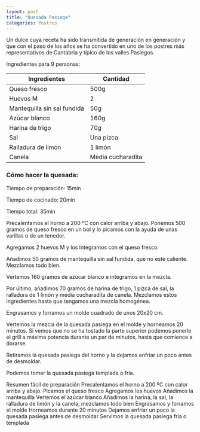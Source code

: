 ```yaml
---
layout: post
title: "Quesada Pasiega"
categories: Postres
---
```


Un dulce cuya receta ha sido transmitida de generación en generación y que con el paso de los años se ha convertido en uno de los postres más representativos de Cantabria y típico de los valles Pasiegos.

Ingredientes para 9 personas:

|Ingredientes          | Cantidad              |
|--------------------- | --------------------- |
|Queso fresco          |         500g          |
|Huevos M              |          2            |
|Mantequilla sin sal fundida|    50g           |
|Azúcar blanco         |         160g          |
|Harina de trigo       |          70g          |
|Sal                   |       Una pizca       |
|Ralladura de limón    |        1 limón        |
|Canela                |   Media cucharadita   |

### Cómo hacer la quesada:

Tiempo de preparación: 15min

Tiempo de cocinado: 20min

Tiempo total: 35min

Precalentamos el horno a 200 ºC con calor arriba y abajo. Ponemos 500 gramos de queso fresco en un bol y lo picamos con la ayuda de unas varillas o de un tenedor.

Agregamos 2 huevos M y los integramos con el queso fresco.

Añadimos 50 gramos de mantequilla sin sal fundida, que no esté caliente. Mezclamos todo bien.

Vertemos 160 gramos de azúcar blanco e integramos en la mezcla.

Por último, añadimos 70 gramos de harina de trigo, 1 pizca de sal, la ralladura de 1 limón y media cucharadita de canela. Mezclamos estos ingredientes hasta que tengamos una mezcla homogénea.

Engrasamos y forramos un molde cuadrado de unos 20x20 cm.

Vertemos la mezcla de la quesada pasiega en el molde y horneamos 20 minutos. Si vemos que no se ha tostado la parte superior podemos ponerle el grill a máxima potencia durante un par de minutos, hasta que comience a dorarse.

Retiramos la quesada pasiega del horno y la dejamos enfriar un poco antes de desmoldar.

Podemos tomar la quesada pasiega templada o fría.

Resumen fácil de preparación
Precalentamos el horno a 200 ºC con calor arriba y abajo. Picamos el queso fresco
Agregamos los huevos
Añadimos la mantequilla
Vertemos el azúcar blanco
Añadimos la harina, la sal, la ralladura de limón y la canela, mezclamos todo bien
Engrasamos y forramos el molde
Horneamos durante 20 minutos
Dejamos enfriar un poco la quesada pasiega antes de desmoldar
Servimos la quesada pasiega fría o templada



